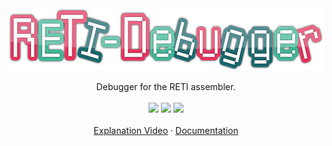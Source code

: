 <div align="center">
  <a href="https://github.com/freiburg-missing-semester-course/project-matthejue">
    <img src="./misc/logo7.png" alt="Logo" height="100px">
  </a>

  <p align="center">
    Debugger for the RETI assembler.
    <br />
    <br />
    <a href="./LICENSE"><img src="https://img.shields.io/github/license/matthejue/PicoC-Compiler.svg"></a>
    <img src="https://img.shields.io/badge/Maintained%3F-yes-green.svg">
    <img height="20px" src="http://ForTheBadge.com/images/badges/made-with-python.svg">
    <br />
    <br />
    <a href="https://youtu.be/Y9PtgwD9vg4">Explanation Video</a>
    ·
    <a href="https://github.com/matthejue/RETI-Debugger_Documentation/releases/download/master/Report.pdf">Documentation</a>
    <br />
  </p>
</div>
